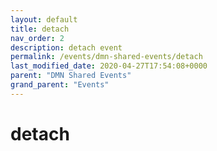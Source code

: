 ```yaml
---
layout: default
title: detach 
nav_order: 2
description: detach event
permalink: /events/dmn-shared-events/detach
last_modified_date: 2020-04-27T17:54:08+0000
parent: "DMN Shared Events"
grand_parent: "Events"
---
```


# detach
